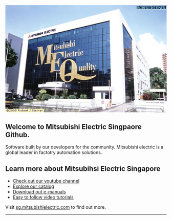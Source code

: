 ![Mitsubishi Electric Singapore](images/genimage.jpg)

## Welcome to Mitsubishi Electric Singpaore Github.

Software built by our developers for the community. Mitsubishi electric is a global leader in factotry automation solutions.

## Learn more about Mitsubihsi Electric Singapore

* [Check out our youtube channel](https://www.youtube.com/channel/UCkDaGvT5PvALPg9sjhVEusA)
* [Explore our catalog](https://sg.mitsubishielectric.com/fa/en/)
* [Download out e-manuals](https://www.mitsubishielectric.com/app/fa/download/search.do?mode=manual#)
* [Easy to follow video tutorials](https://www.youtube.com/@MitsubishiFAEU/playlists)

Visit [sg.mitsubishielectric.com](https://sg.mitsubishielectric.com/en/) to find out more.


----
